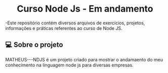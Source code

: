
<h1 align="center"> 
	 Curso Node Js - Em andamento
</h1>

-Este repositório contém diversos arquivos de exercícios, projetos, informações e práticas referentes ao curso de Node JS.

## 💻 Sobre o projeto
MATHEUS---NDJS é um projeto criado para mostrar o andamaento do meu conhecimento na linguagem node js para diversas empresas.




